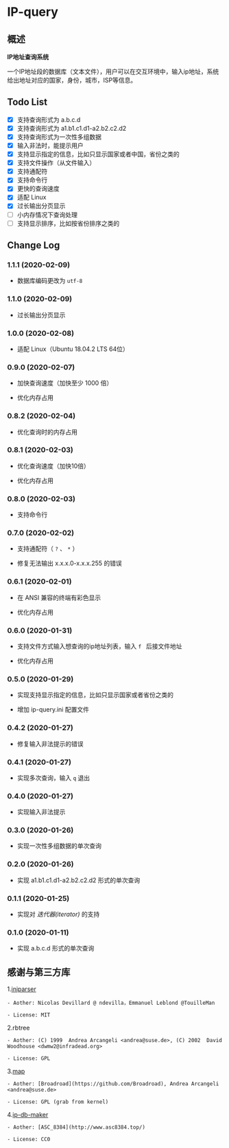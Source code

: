 # IP-query

## 概述

**IP地址查询系统**

一个IP地址段的数据库（文本文件），用户可以在交互环境中，输入ip地址，系统给出地址对应的国家，身份，城市，ISP等信息。

## Todo List

* [x] 支持查询形式为 a.b.c.d
* [x] 支持查询形式为 a1.b1.c1.d1-a2.b2.c2.d2
* [x] 支持查询形式为一次性多组数据
* [x] 输入非法时，能提示用户
* [x] 支持显示指定的信息，比如只显示国家或者中国，省份之类的
* [x] 支持文件操作（从文件输入）
* [x] 支持通配符
* [x] 支持命令行
* [x] 更快的查询速度
* [x] 适配 Linux
* [x] 过长输出分页显示
* [ ] 小内存情况下查询处理
* [ ] 支持显示排序，比如按省份排序之类的

## Change Log

### 1.1.1 (2020-02-09)

* 数据库编码更改为 `utf-8` 

### 1.1.0 (2020-02-09)

* 过长输出分页显示

### 1.0.0 (2020-02-08)

* 适配 Linux（Ubuntu 18.04.2 LTS 64位）

### 0.9.0 (2020-02-07)

* 加快查询速度（加快至少 1000 倍）

* 优化内存占用

### 0.8.2 (2020-02-04)

* 优化查询时的内存占用

### 0.8.1 (2020-02-03)

* 优化查询速度（加快10倍）

* 优化内存占用

### 0.8.0 (2020-02-03)

* 支持命令行

### 0.7.0 (2020-02-02)

* 支持通配符（ `?` 、 `*` ）

* 修复无法输出 x.x.x.0-x.x.x.255 的错误

### 0.6.1 (2020-02-01)

* 在 ANSI 兼容的终端有彩色显示

* 优化内存占用

### 0.6.0 (2020-01-31)

* 支持文件方式输入想查询的ip地址列表，输入 `f ` 后接文件地址

* 优化内存占用

### 0.5.0 (2020-01-29)

* 实现支持显示指定的信息，比如只显示国家或者省份之类的

* 增加 ip-query.ini 配置文件

### 0.4.2 (2020-01-27)

* 修复输入非法提示的错误

### 0.4.1 (2020-01-27)

* 实现多次查询，输入 `q` 退出

### 0.4.0 (2020-01-27)

* 实现输入非法提示

### 0.3.0 (2020-01-26)

* 实现一次性多组数据的单次查询

### 0.2.0 (2020-01-26)

* 实现 a1.b1.c1.d1-a2.b2.c2.d2 形式的单次查询

### 0.1.1 (2020-01-25)

* 实现对 *迭代器(iterator)* 的支持

### 0.1.0 (2020-01-11)

* 实现 a.b.c.d 形式的单次查询

## 感谢与第三方库

1.[iniparser](https://github.com/ndevilla/iniparser)

    - Aother: Nicolas Devillard @ ndevilla，Emmanuel Leblond @TouilleMan

    - License: MIT

2.rbtree

    - Aother: (C) 1999  Andrea Arcangeli <andrea@suse.de>, (C) 2002  David Woodhouse <dwmw2@infradead.org>

    - License: GPL

3.[map](https://github.com/Broadroad/map)

    - Aother: [Broadroad](https://github.com/Broadroad), Andrea Arcangeli <andrea@suse.de>

    - License: GPL (grab from kernel)

4.[ip-db-maker](https://github.com/ASC8384/ip-db-maker)

    - Aother: [ASC_8384](http://www.asc8384.top/)

    - License: CC0

